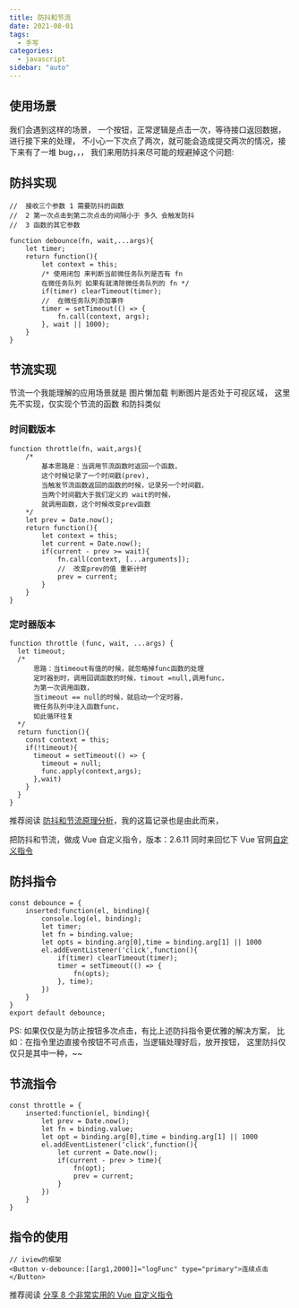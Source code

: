 ```yaml
---
title: 防抖和节流
date: 2021-08-01
tags:
  - 手写
categories:
  - javascript
sidebar: "auto"
---
```


## 使用场景

我们会遇到这样的场景，
一个按钮，正常逻辑是点击一次，等待接口返回数据，进行接下来的处理，
不小心一下次点了两次，就可能会造成提交两次的情况，接下来有了一堆 bug，，，
我们来用防抖来尽可能的规避掉这个问题:

## 防抖实现

```
//  接收三个参数 1 需要防抖的函数
//  2 第一次点击到第二次点击的间隔小于 多久 会触发防抖
//  3 函数的其它参数

function debounce(fn, wait,...args){
    let timer;
    return function(){
        let context = this;
        /* 使用闭包 来判断当前微任务队列是否有 fn
        在微任务队列 如果有就清除微任务队列的 fn */
        if(timer) clearTimeout(timer);
        //  在微任务队列添加事件
        timer = setTimeout(() => {
            fn.call(context, args);
        }, wait || 1000);
    }
}

```

## 节流实现

节流一个我能理解的应用场景就是 图片懒加载
判断图片是否处于可视区域，
这里先不实现，仅实现个节流的函数
和防抖类似

### 时间戳版本

```
function throttle(fn, wait,args){
    /*
        基本思路是：当调用节流函数时返回一个函数，
        这个时候记录了一个时间戳(prev),
        当触发节流函数返回的函数的时候，记录另一个时间戳，
        当两个时间戳大于我们定义的 wait的时候，
        就调用函数，这个时候改变prev函数
    */
    let prev = Date.now();
    return function(){
        let context = this;
        let current = Date.now();
        if(current - prev >= wait){
            fn.call(context, [...arguments]);
            //  改变prev的值 重新计时
            prev = current;
        }
    }
}
```

### 定时器版本

```
function throttle (func, wait, ...args) {
  let timeout;
  /*
      思路：当timeout有值的时候，就忽略掉func函数的处理
      定时器到时，调用回调函数的时候，timout =null,调用func，
      为第一次调用函数，
      当timeout == null的时候，就启动一个定时器，
      微任务队列中注入函数func，
      如此循环往复
  */
  return function(){
    const context = this;
    if(!timeout){
      timeout = setTimeout(() => {
        timeout = null;
        func.apply(context,args);
      },wait)
    }
  }
}
```

推荐阅读 [防抖和节流原理分析](https://juejin.cn/post/6844903662519599111?utm_medium=fe&utm_source=weixinqun)，我的这篇记录也是由此而来，

把防抖和节流，做成 Vue 自定义指令，版本：2.6.11
同时来回忆下 Vue 官网[自定义指令](https://cn.vuejs.org/v2/guide/custom-directive.html)

## 防抖指令

```
const debounce = {
    inserted:function(el, binding){
        console.log(el, binding);
        let timer;
        let fn = binding.value;
        let opts = binding.arg[0],time = binding.arg[1] || 1000
        el.addEventListener('click',function(){
            if(timer) clearTimeout(timer);
            timer = setTimeout(() => {
                fn(opts);
            }, time);
        })
    }
}
export default debounce;
```

PS: 如果仅仅是为防止按钮多次点击，有比上述防抖指令更优雅的解决方案，
比如：在指令里边直接令按钮不可点击，当逻辑处理好后，放开按钮，
这里防抖仅仅只是其中一种，~~

## 节流指令

```
const throttle = {
    inserted:function(el, binding){
        let prev = Date.now();
        let fn = binding.value;
        let opt = binding.arg[0],time = binding.arg[1] || 1000
        el.addEventListener('click',function(){
            let current = Date.now();
            if(current - prev > time){
                fn(opt);
                prev = current;
            }
        })
    }
}
```

## 指令的使用

```
// iview的框架
<Button v-debounce:[[arg1,2000]]="logFunc" type="primary">连续点击</Button>
```

推荐阅读 [分享 8 个非常实用的 Vue 自定义指令](https://juejin.cn/post/6906028995133833230#heading-2)
